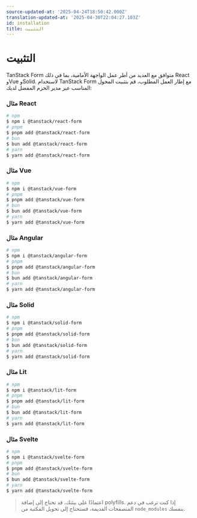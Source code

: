 ```yaml
---
source-updated-at: '2025-04-24T18:50:42.000Z'
translation-updated-at: '2025-04-30T22:04:27.103Z'
id: installation
title: التثبيت
---
```


# التثبيت

TanStack Form متوافق مع العديد من أطر عمل الواجهة الأمامية، بما في ذلك React وVue وSolid. لاستخدام TanStack Form مع إطار العمل المطلوب، قم بتثبيت المحول المناسب عبر مدير الحزم المفضل لديك:

### مثال React

```bash
# npm
$ npm i @tanstack/react-form
# pnpm
$ pnpm add @tanstack/react-form
# bun
$ bun add @tanstack/react-form
# yarn
$ yarn add @tanstack/react-form
```

### مثال Vue

```bash
# npm
$ npm i @tanstack/vue-form
# pnpm
$ pnpm add @tanstack/vue-form
# bun
$ bun add @tanstack/vue-form
# yarn
$ yarn add @tanstack/vue-form
```

### مثال Angular

```bash
# npm
$ npm i @tanstack/angular-form
# pnpm
$ pnpm add @tanstack/angular-form
# bun
$ bun add @tanstack/angular-form
# yarn
$ yarn add @tanstack/angular-form
```

### مثال Solid

```bash
# npm
$ npm i @tanstack/solid-form
# pnpm
$ pnpm add @tanstack/solid-form
# bun
$ bun add @tanstack/solid-form
# yarn
$ yarn add @tanstack/solid-form
```

### مثال Lit

```bash
# npm
$ npm i @tanstack/lit-form
# pnpm
$ pnpm add @tanstack/lit-form
# bun
$ bun add @tanstack/lit-form
# yarn
$ yarn add @tanstack/lit-form
```

### مثال Svelte

```bash
# npm
$ npm i @tanstack/svelte-form
# pnpm
$ pnpm add @tanstack/svelte-form
# bun
$ bun add @tanstack/svelte-form
# yarn
$ yarn add @tanstack/svelte-form
```

> اعتمادًا على بيئتك، قد تحتاج إلى إضافة polyfills. إذا كنت ترغب في دعم المتصفحات القديمة، فستحتاج إلى تحويل المكتبة من `node_modules` بنفسك.
